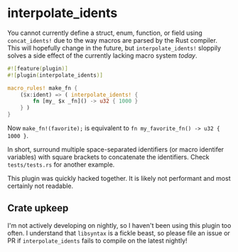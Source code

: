 # interpolate_idents

You cannot currently define a struct, enum, function, or field using
`concat_idents!` due to the way macros are parsed by the Rust compiler. This
will hopefully change in the future, but `interpolate_idents!` sloppily solves
a side effect of the currently lacking macro system *today*.

```rust
#![feature(plugin)]
#![plugin(interpolate_idents)]

macro_rules! make_fn {
    ($x:ident) => ( interpolate_idents! {
        fn [my_ $x _fn]() -> u32 { 1000 }
    } )
}
```

Now `make_fn!(favorite);` is equivalent to
`fn my_favorite_fn() -> u32 { 1000 }`.

In short, surround multiple space-separated identifiers (or macro identifer
variables) with square brackets to concatenate the identifiers. Check
`tests/tests.rs` for another example.

This plugin was quickly hacked together. It is likely not performant and most
certainly not readable.

## Crate upkeep

I'm not actively developing on nightly, so I haven't been using this plugin too often. I understand that `libsyntax` is a fickle beast, so please file an issue or PR if `interpolate_idents` fails to compile on the latest nightly!
